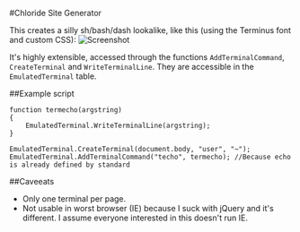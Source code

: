 #Chloride Site Generator

This creates a silly sh/bash/dash lookalike, like this (using the Terminus font and custom CSS):
![Screenshot](http://i.imgur.com/dnjqDuT.png)

It's highly extensible, accessed through the functions `AddTerminalCommand`, `CreateTerminal` and `WriteTerminalLine`. They are accessible in the `EmulatedTerminal` table.

##Example script

	function termecho(argstring)
	{
		EmulatedTerminal.WriteTerminalLine(argstring);
	}
	
	EmulatedTerminal.CreateTerminal(document.body, "user", "~");
	EmulatedTerminal.AddTerminalCommand("techo", termecho); //Because echo is already defined by standard

##Caveeats

* Only one terminal per page.
* Not usable in worst browser (IE) because I suck with jQuery and it's different. I assume everyone interested in this doesn't run IE.
